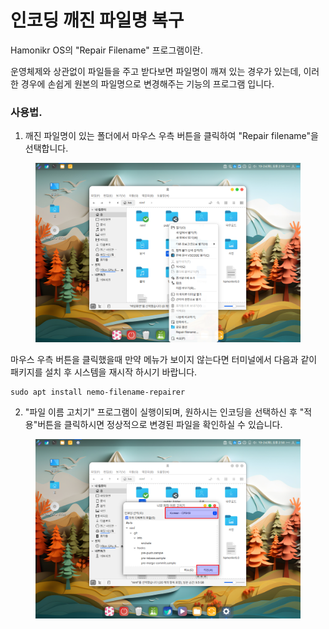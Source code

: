 # 인코딩 깨진 파일명 복구

Hamonikr OS의  "Repair Filename" 프로그램이란.

운영체제와 상관없이 파일들을 주고 받다보면  파일명이 깨져 있는 경우가 있는데, 이러한 경우에 손쉽게 원본의 파일명으로 변경해주는 기능의 프로그램 입니다.&#x20;



### 사용법.

1. 깨진 파일명이 있는 폴더에서 마우스 우측 버튼을 클릭하여 "Repair filename"을 선택합니다.&#x20;

<figure><img src="../../.gitbook/assets/1 (12).png" alt=""><figcaption></figcaption></figure>

마우스 우측 버튼을 클릭했을때 만약 메뉴가 보이지 않는다면 터미널에서 다음과 같이 패키지를 설치 후 시스템을 재시작 하시기 바랍니다.

```
sudo apt install nemo-filename-repairer
```

2. "파일 이름 고치기"  프로그램이 실행이되며, 원하시는 인코딩을 선택하신 후 "적용"버튼을 클릭하시면 정상적으로 변경된 파일을 확인하실 수 있습니다.

<figure><img src="../../.gitbook/assets/image (68).png" alt=""><figcaption></figcaption></figure>

